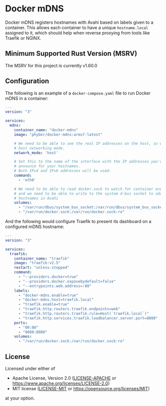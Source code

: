 # Docker mDNS

Docker mDNS registers hostnames with Avahi based on labels given to a
container. This allows each container to have a unique `hostname.local`
assigned to it, which should help when reverse proxying from tools like
Traefik or NGINX.

## Minimum Supported Rust Version (MSRV)

The MSRV for this project is currently v1.60.0

## Configuration

The following is an example of a `docker-compose.yaml` file to run Docker mDNS
in a container:

```yaml
---
version: "3"

services:
  mdns:
    container_name: "docker-mdns"
    image: "phyber/docker-mdns:armv7-latest"

    # We need to be able to see the real IP addresses on the host, so we need
    # host networking mode.
    network_mode: 'host'

    # Set this to the name of the interface with the IP addresses you'd like to
    # announce for your hostnames.
    # Both IPv4 and IPv6 addresses will be used.
    command:
      - 'eth0'

    # We need to be able to read docker.sock to watch for container events,
    # and we need to be able to write to the system d-bus socket to add
    # hostnames in Avahi
    volumes:
      - "/var/run/dbus/system_bus_socket:/var/run/dbus/system_bus_socket:rw"
      - "/var/run/docker.sock:/var/run/docker.sock:ro"
```

And the following would configure Traefik to present its dashboard on a
configured mDNS hostname:

```yaml
---
version: "3"

services:
  traefik:
    container_name: "traefik"
    image: "traefik:v2.5"
    restart: "unless-stopped"
    command:
      - "--providers.docker=true"
      - "--providers.docker.exposebydefault=false"
      - "--entrypoints.web.address=:80"
    labels:
      - "docker-mdns.enable=true"
      - "docker-mdns.host=traefik.local"
      - "traefik.enable=true"
      - "traefik.http.routers.traefik.endpoints=web"
      - "traefik.http.routers.traefik.rule=Host(`traefik.local`)"
      - "traefik.http.services.traefik.loadbalancer.server.port=8080"
    ports:
      - "80:80"
      - "8080:8080"
    volumes:
      - "/var/run/docker.sock:/var/run/docker.sock:ro"
```

## License

Licensed under either of

  * Apache License, Version 2.0
    ([LICENSE-APACHE] or https://www.apache.org/licenses/LICENSE-2.0)
  * MIT license
    ([LICENSE-MIT] or https://opensource.org/licenses/MIT)

at your option.

<!-- links -->
[LICENSE-APACHE]: LICENSE-APACHE
[LICENSE-MIT]: LICENSE-MIT
